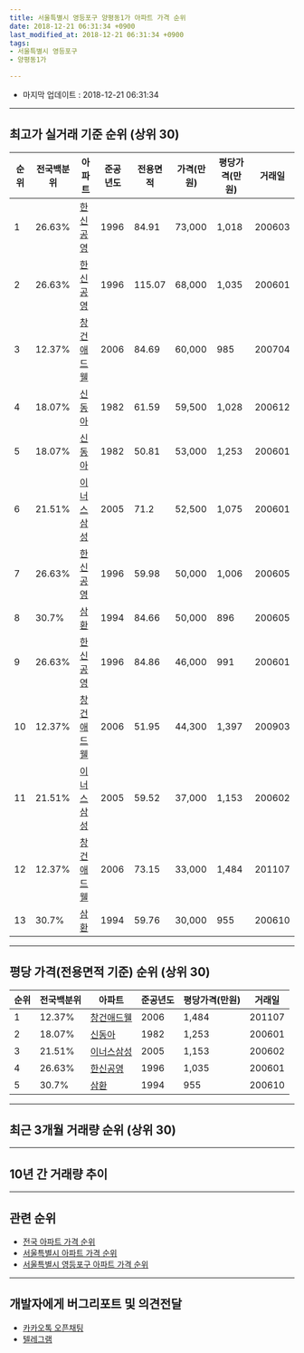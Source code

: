 ```yaml
---
title: 서울특별시 영등포구 양평동1가 아파트 가격 순위
date: 2018-12-21 06:31:34 +0900
last_modified_at: 2018-12-21 06:31:34 +0900
tags:
- 서울특별시 영등포구
- 양평동1가

---
```


* 마지막 업데이트 : 2018-12-21 06:31:34

---

## 최고가 실거래 기준 순위 (상위 30)


|순위|전국백분위|아파트|준공년도|전용면적|가격(만원)|평당가격(만원)|거래일|
|---|---|---|---|---|---|---|---|
|1|26.63%|[한신공영](https://search.naver.com/search.naver?query=%EC%84%9C%EC%9A%B8%ED%8A%B9%EB%B3%84%EC%8B%9C+%EC%98%81%EB%93%B1%ED%8F%AC%EA%B5%AC+%EC%96%91%ED%8F%89%EB%8F%991%EA%B0%80+%ED%95%9C%EC%8B%A0%EA%B3%B5%EC%98%81)|1996|84.91|73,000|1,018|200603|
|2|26.63%|[한신공영](https://search.naver.com/search.naver?query=%EC%84%9C%EC%9A%B8%ED%8A%B9%EB%B3%84%EC%8B%9C+%EC%98%81%EB%93%B1%ED%8F%AC%EA%B5%AC+%EC%96%91%ED%8F%89%EB%8F%991%EA%B0%80+%ED%95%9C%EC%8B%A0%EA%B3%B5%EC%98%81)|1996|115.07|68,000|1,035|200601|
|3|12.37%|[창건애드웰](https://search.naver.com/search.naver?query=%EC%84%9C%EC%9A%B8%ED%8A%B9%EB%B3%84%EC%8B%9C+%EC%98%81%EB%93%B1%ED%8F%AC%EA%B5%AC+%EC%96%91%ED%8F%89%EB%8F%991%EA%B0%80+%EC%B0%BD%EA%B1%B4%EC%95%A0%EB%93%9C%EC%9B%B0)|2006|84.69|60,000|985|200704|
|4|18.07%|[신동아](https://search.naver.com/search.naver?query=%EC%84%9C%EC%9A%B8%ED%8A%B9%EB%B3%84%EC%8B%9C+%EC%98%81%EB%93%B1%ED%8F%AC%EA%B5%AC+%EC%96%91%ED%8F%89%EB%8F%991%EA%B0%80+%EC%8B%A0%EB%8F%99%EC%95%84)|1982|61.59|59,500|1,028|200612|
|5|18.07%|[신동아](https://search.naver.com/search.naver?query=%EC%84%9C%EC%9A%B8%ED%8A%B9%EB%B3%84%EC%8B%9C+%EC%98%81%EB%93%B1%ED%8F%AC%EA%B5%AC+%EC%96%91%ED%8F%89%EB%8F%991%EA%B0%80+%EC%8B%A0%EB%8F%99%EC%95%84)|1982|50.81|53,000|1,253|200601|
|6|21.51%|[이너스삼성](https://search.naver.com/search.naver?query=%EC%84%9C%EC%9A%B8%ED%8A%B9%EB%B3%84%EC%8B%9C+%EC%98%81%EB%93%B1%ED%8F%AC%EA%B5%AC+%EC%96%91%ED%8F%89%EB%8F%991%EA%B0%80+%EC%9D%B4%EB%84%88%EC%8A%A4%EC%82%BC%EC%84%B1)|2005|71.2|52,500|1,075|200601|
|7|26.63%|[한신공영](https://search.naver.com/search.naver?query=%EC%84%9C%EC%9A%B8%ED%8A%B9%EB%B3%84%EC%8B%9C+%EC%98%81%EB%93%B1%ED%8F%AC%EA%B5%AC+%EC%96%91%ED%8F%89%EB%8F%991%EA%B0%80+%ED%95%9C%EC%8B%A0%EA%B3%B5%EC%98%81)|1996|59.98|50,000|1,006|200605|
|8|30.7%|[삼환](https://search.naver.com/search.naver?query=%EC%84%9C%EC%9A%B8%ED%8A%B9%EB%B3%84%EC%8B%9C+%EC%98%81%EB%93%B1%ED%8F%AC%EA%B5%AC+%EC%96%91%ED%8F%89%EB%8F%991%EA%B0%80+%EC%82%BC%ED%99%98)|1994|84.66|50,000|896|200605|
|9|26.63%|[한신공영](https://search.naver.com/search.naver?query=%EC%84%9C%EC%9A%B8%ED%8A%B9%EB%B3%84%EC%8B%9C+%EC%98%81%EB%93%B1%ED%8F%AC%EA%B5%AC+%EC%96%91%ED%8F%89%EB%8F%991%EA%B0%80+%ED%95%9C%EC%8B%A0%EA%B3%B5%EC%98%81)|1996|84.86|46,000|991|200601|
|10|12.37%|[창건애드웰](https://search.naver.com/search.naver?query=%EC%84%9C%EC%9A%B8%ED%8A%B9%EB%B3%84%EC%8B%9C+%EC%98%81%EB%93%B1%ED%8F%AC%EA%B5%AC+%EC%96%91%ED%8F%89%EB%8F%991%EA%B0%80+%EC%B0%BD%EA%B1%B4%EC%95%A0%EB%93%9C%EC%9B%B0)|2006|51.95|44,300|1,397|200903|
|11|21.51%|[이너스삼성](https://search.naver.com/search.naver?query=%EC%84%9C%EC%9A%B8%ED%8A%B9%EB%B3%84%EC%8B%9C+%EC%98%81%EB%93%B1%ED%8F%AC%EA%B5%AC+%EC%96%91%ED%8F%89%EB%8F%991%EA%B0%80+%EC%9D%B4%EB%84%88%EC%8A%A4%EC%82%BC%EC%84%B1)|2005|59.52|37,000|1,153|200602|
|12|12.37%|[창건애드웰](https://search.naver.com/search.naver?query=%EC%84%9C%EC%9A%B8%ED%8A%B9%EB%B3%84%EC%8B%9C+%EC%98%81%EB%93%B1%ED%8F%AC%EA%B5%AC+%EC%96%91%ED%8F%89%EB%8F%991%EA%B0%80+%EC%B0%BD%EA%B1%B4%EC%95%A0%EB%93%9C%EC%9B%B0)|2006|73.15|33,000|1,484|201107|
|13|30.7%|[삼환](https://search.naver.com/search.naver?query=%EC%84%9C%EC%9A%B8%ED%8A%B9%EB%B3%84%EC%8B%9C+%EC%98%81%EB%93%B1%ED%8F%AC%EA%B5%AC+%EC%96%91%ED%8F%89%EB%8F%991%EA%B0%80+%EC%82%BC%ED%99%98)|1994|59.76|30,000|955|200610|


---

## 평당 가격(전용면적 기준) 순위 (상위 30)


|순위|전국백분위|아파트|준공년도|평당가격(만원)|거래일|
|---|---|---|---|---|---|
|1|12.37%|[창건애드웰](https://search.naver.com/search.naver?query=%EC%84%9C%EC%9A%B8%ED%8A%B9%EB%B3%84%EC%8B%9C+%EC%98%81%EB%93%B1%ED%8F%AC%EA%B5%AC+%EC%96%91%ED%8F%89%EB%8F%991%EA%B0%80+%EC%B0%BD%EA%B1%B4%EC%95%A0%EB%93%9C%EC%9B%B0)|2006|1,484|201107|
|2|18.07%|[신동아](https://search.naver.com/search.naver?query=%EC%84%9C%EC%9A%B8%ED%8A%B9%EB%B3%84%EC%8B%9C+%EC%98%81%EB%93%B1%ED%8F%AC%EA%B5%AC+%EC%96%91%ED%8F%89%EB%8F%991%EA%B0%80+%EC%8B%A0%EB%8F%99%EC%95%84)|1982|1,253|200601|
|3|21.51%|[이너스삼성](https://search.naver.com/search.naver?query=%EC%84%9C%EC%9A%B8%ED%8A%B9%EB%B3%84%EC%8B%9C+%EC%98%81%EB%93%B1%ED%8F%AC%EA%B5%AC+%EC%96%91%ED%8F%89%EB%8F%991%EA%B0%80+%EC%9D%B4%EB%84%88%EC%8A%A4%EC%82%BC%EC%84%B1)|2005|1,153|200602|
|4|26.63%|[한신공영](https://search.naver.com/search.naver?query=%EC%84%9C%EC%9A%B8%ED%8A%B9%EB%B3%84%EC%8B%9C+%EC%98%81%EB%93%B1%ED%8F%AC%EA%B5%AC+%EC%96%91%ED%8F%89%EB%8F%991%EA%B0%80+%ED%95%9C%EC%8B%A0%EA%B3%B5%EC%98%81)|1996|1,035|200601|
|5|30.7%|[삼환](https://search.naver.com/search.naver?query=%EC%84%9C%EC%9A%B8%ED%8A%B9%EB%B3%84%EC%8B%9C+%EC%98%81%EB%93%B1%ED%8F%AC%EA%B5%AC+%EC%96%91%ED%8F%89%EB%8F%991%EA%B0%80+%EC%82%BC%ED%99%98)|1994|955|200610|


---

## 최근 3개월 거래량 순위 (상위 30)


<div style="width:100%;">
    <canvas id="deal_count_ranking" height="250"></canvas>
</div>


<script>
new Chart(document.getElementById("deal_count_ranking"), {
    type: 'horizontalBar',
    data: {
        labels: ['신동아', '한신공영', '이너스삼성'],
        datasets: [{
            label: '실거래 수',
            data: [2, 2, 1],
            borderColor: "rgba(255, 0, 128, 1)",
            backgroundColor: "rgba(255, 0, 128, 0.5)",
            fill: false,
        }]
    },
    options: {
        responsive: true,
        title: {
            display: true,
            text: '최근 3개월 거래량 순위'
        },
        tooltips: {
            mode: 'index',
            intersect: false,
            callbacks: {
                title: function(tooltipItems, data) {
                    return "실거래 수:";
                },
                label: function(tooltipItem, data) {
                    return data.labels[tooltipItem.index] + ": " + tooltipItem.xLabel;
                }
            }
        },
        hover: {
            mode: 'nearest',
            intersect: true
        },
        scales: {
            xAxes: [{
                display: true,
                scaleLabel: {
                    display: true,
                    labelString: '실거래 수'
                },
                ticks: {
                    suggestedMin: 0,
                }
            }],
            yAxes: [{
                display: true,
                ticks: {
                    autoSkip: false,
                    callback: function(value, index, values) {
                        if (value.length > 15)
                            return value.substr(0, 13) + "...";
                        else
                            return value;
                    }
                },
                scaleLabel: {
                    display: false,
                }
            }]
        }
    }
});

</script>


---

## 10년 간 거래량 추이


<div style="width:100%;">
    <canvas id="deal_progress" height="250"></canvas>
</div>

<script>
new Chart(document.getElementById("deal_progress"), {
    type: 'line',
    data: {
        labels: ['200812','200901','200902','200903','200904','200905','200906','200907','200908','200909','200910','200911','200912','201001','201002','201003','201004','201005','201006','201007','201008','201009','201010','201011','201012','201101','201102','201103','201104','201105','201106','201107','201108','201109','201110','201111','201112','201201','201202','201203','201204','201205','201206','201207','201208','201209','201210','201211','201212','201301','201302','201303','201304','201305','201306','201307','201308','201309','201310','201311','201312','201401','201402','201403','201404','201405','201406','201407','201408','201409','201410','201411','201412','201501','201502','201503','201504','201505','201506','201507','201508','201509','201510','201511','201512','201601','201602','201603','201604','201605','201606','201607','201608','201609','201610','201611','201612','201701','201702','201703','201704','201705','201706','201707','201708','201709','201710','201711','201712','201801','201802','201803','201804','201805','201806','201807','201808','201809','201810','201811','201812'],
        datasets: [{
            label: '실거래 수',
            pointRadius: 1,
            data: [0, 0, 5, 1, 6, 4, 6, 8, 6, 4, 3, 0, 4, 5, 2, 1, 1, 1, 1, 0, 1, 1, 3, 2, 2, 5, 3, 5, 4, 2, 5, 3, 1, 0, 1, 0, 0, 2, 1, 5, 0, 0, 1, 0, 0, 2, 1, 1, 3, 2, 1, 2, 3, 2, 2, 2, 5, 5, 2, 3, 6, 3, 8, 7, 6, 2, 5, 5, 3, 4, 4, 6, 3, 4, 7, 12, 8, 7, 4, 4, 6, 6, 8, 9, 5, 4, 5, 14, 8, 8, 15, 1, 8, 5, 5, 4, 4, 2, 5, 9, 5, 1, 5, 8, 4, 1, 4, 7, 5, 6, 13, 8, 5, 6, 5, 5, 9, 2, 2, 3, 0],
            borderColor: "rgba(255, 201, 14, 1)",
            backgroundColor: "rgba(255, 201, 14, 0.5)",
            fill: true,
        }]
    },
    options: {
        responsive: true,
        title: {
            display: true,
            text: '10년간 거래량 추이'
        },
        tooltips: {
            mode: 'index',
            intersect: false,
        },
        hover: {
            mode: 'nearest',
            intersect: true
        },
        scales: {
            xAxes: [{
                display: true,
                scaleLabel: {
                    display: true,
                    labelString: '년/월'
                }
            }],
            yAxes: [{
                display: true,
                ticks: {
                    suggestedMin: 0,
                },
                scaleLabel: {
                    display: true,
                    labelString: '실거래 수'
                }
            }]
        }
    }
});

</script>


---

## 관련 순위

- [전국 아파트 가격 순위](https://inasie.github.io/apt-ranking/전국)
- [서울특별시 아파트 가격 순위](https://inasie.github.io/apt-ranking/서울특별시)
- [서울특별시 영등포구 아파트 가격 순위](https://inasie.github.io/apt-ranking/서울특별시-영등포구)


---

## 개발자에게 버그리포트 및 의견전달

- [카카오톡 오픈채팅](https://open.kakao.com/o/gLJUAP4)
- [텔레그램](https://t.me/inasie)

